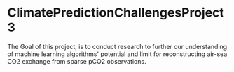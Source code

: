 # ClimatePredictionChallengesProject3
The Goal of this project, is to conduct research to further our understanding of machine learning algorithms' potential and limit for reconstructing air-sea CO2 exchange from sparse pCO2 observations. 
